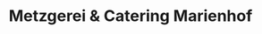 ---
title: "Metzgerei & Catering Marienhof"
url: /darmstadt/metzgerei-und-catering-marienhof/
shop: Metzgerei
---